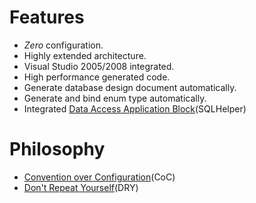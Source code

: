 # Features #
  * _Zero_ configuration.
  * Highly extended architecture.
  * Visual Studio 2005/2008 integrated.
  * High performance generated code.
  * Generate database design document automatically.
  * Generate and bind enum type automatically.
  * Integrated [Data Access Application Block](http://www.microsoft.com/downloads/details.aspx?familyid=F63D1F0A-9877-4A7B-88EC-0426B48DF275&displaylang=en)(SQLHelper)

# Philosophy #
  * [Convention over Configuration](http://en.wikipedia.org/wiki/Convention_over_Configuration)(CoC)
  * [Don't Repeat Yourself](http://en.wikipedia.org/wiki/Don't_Repeat_Yourself)(DRY)